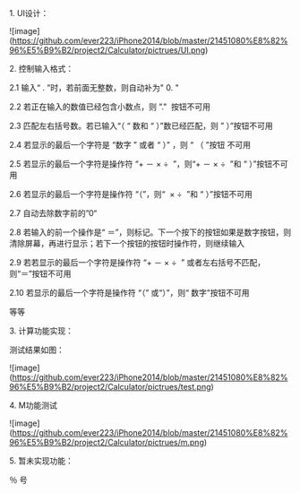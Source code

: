 <p class="p1">
<span class="s1"></span>
</p>
<p class="p1">
<span class="s1">1. UI</span><span class="s2">设计：</span>
</p>
<p class="p2">
<span class="s3">![image](<a href="https://github.com/ever223/iPhone2014/blob/master/21451080%E8%82%96%E5%B9%B2/project2/Calculator/pictrues/UI.png"><span class="s4">https://github.com/ever223/iPhone2014/blob/master/21451080%E8%82%96%E5%B9%B2/project2/Calculator/pictrues/UI.png</span></a>)</span>
</p>
<p class="p3">
<span class="s5">2. </span><span class="s1">控制输入格式：</span>
</p>
<p class="p3">
<span class="s5">2.1 </span><span class="s1">输入</span><span class="s5">“ . ”</span><span class="s1">时，若前面无整数，则自动补为</span><span class="s5">&quot; 0. &quot;</span>
</p>
<p class="p3">
<span class="s5">2.2 </span><span class="s1">若正在输入的数值已经包含小数点，则</span><span class="s5"><span>	</span>”.&quot;&nbsp; </span><span class="s1">按钮不可用</span>
</p>
<p class="p3">
<span class="s5">2.3 </span><span class="s1">匹配左右括号数。若已输入</span><span class="s5">“</span><span class="s1">（</span><span class="s5"> “ </span><span class="s1">数和</span><span class="s5"> “ </span><span class="s1">）</span><span class="s5">”</span><span class="s1">数已经匹配，则</span><span class="s5"> ” </span><span class="s1">）</span><span class="s5">”</span><span class="s1">按钮不可用</span>
</p>
<p class="p3">
<span class="s5">2.4 </span><span class="s1">若显示的最后一个字符是</span><span class="s5"><span>	</span>“</span><span class="s1">数字</span><span class="s5"> ”<span>	</span></span><span class="s1">或者</span><span class="s5"> <span>	</span>“ </span><span class="s1">）</span><span class="s5">” </span><span class="s1">，则</span><span class="s5"> “ </span><span class="s1">（</span><span class="s5"> ”</span><span class="s1">按钮</span><span class="s5"> </span><span class="s1">不可用</span>
</p>
<p class="p1">
<span class="s1">2.5 </span><span class="s2">若显示的最后一个字符是操作符</span><span class="s1"> “+ </span><span class="s2">－</span><span class="s1"> × ÷&nbsp; ”</span><span class="s2">，则</span><span class="s1">“+ </span><span class="s2">－</span><span class="s1"> × ÷&nbsp; ”</span><span class="s2">和</span><span class="s1"> “ </span><span class="s2">）</span><span class="s1">”</span><span class="s2">按钮不可用</span>
</p>
<p class="p3">
<span class="s5">2.6 </span><span class="s1">若显示的最后一个字符是操作符</span><span class="s5"> “</span><span class="s1">（</span><span class="s5">”</span><span class="s1">，则</span><span class="s5">“&nbsp; × ÷&nbsp; ”</span><span class="s1">和</span><span class="s5"> “ </span><span class="s1">）</span><span class="s5">”</span><span class="s1">按钮不可用</span>
</p>
<p class="p3">
<span class="s5">2.7 </span><span class="s1">自动去除数字前的</span><span class="s5">”0“</span>
</p>
<p class="p3">
<span class="s5">2.8 </span><span class="s1">若输入的前一个操作是</span><span class="s5">“ </span><span class="s1">＝</span><span class="s5">”</span><span class="s1">，则标记。下一个按下的按钮如果是数字按钮，则清除屏幕，再进行显示；若下一个按钮的按钮时操作符，则继续输入</span>
</p>
<p class="p3">
<span class="s5">2.9 </span><span class="s1">若若显示的最后一个字符是操作符</span><span class="s5"> “+ </span><span class="s1">－</span><span class="s5"> × ÷&nbsp; ” </span><span class="s1">或者左右括号不匹配，则</span><span class="s5">“</span><span class="s1">＝</span><span class="s5">”</span><span class="s1">按钮不可用</span>
</p>
<p class="p3">
<span class="s5">2.10 </span><span class="s1">若显示的最后一个字符是操作符</span><span class="s5"> “</span><span class="s1">（</span><span class="s5">” </span><span class="s1">或</span><span class="s5">“</span><span class="s1">）</span><span class="s5">”</span><span class="s1">，则</span><span class="s5">“ </span><span class="s1">数字</span><span class="s5">”</span><span class="s1">按钮不可用</span>
</p>
<p class="p3">
<span class="s1">等等</span>
</p>
<p class="p3">
<span class="s5">3. </span><span class="s1">计算功能实现：</span>
</p>
<p class="p3">
<span class="s1">测试结果如图：</span>
</p>
<p class="p2">
<span class="s3">![image](<a href="https://github.com/ever223/iPhone2014/blob/master/21451080%E8%82%96%E5%B9%B2/project2/Calculator/pictrues/test.png"><span class="s4">https://github.com/ever223/iPhone2014/blob/master/21451080%E8%82%96%E5%B9%B2/project2/Calculator/pictrues/test.png</span></a>)</span><span class="s6"><span>	</span><span>	</span></span>
</p>
<p class="p1">
<span class="s1">4. M</span><span class="s2">功能测试</span><span class="s1">&nbsp;</span>
</p>
<p class="p2">
<span class="s3">![image](<a href="https://github.com/ever223/iPhone2014/blob/master/21451080%E8%82%96%E5%B9%B2/project2/Calculator/pictrues/m.png"><span class="s4">https://github.com/ever223/iPhone2014/blob/master/21451080%E8%82%96%E5%B9%B2/project2/Calculator/pictrues/m.png</span></a>)</span><span class="s6"><span>	</span></span>
</p>
<p class="p3">
<span class="s5">5.<span>	</span></span><span class="s1">暂未实现功能：</span>
</p>
<p class="p3">
<span class="s1">％</span><span class="s5"> </span><span class="s1">号</span><span class="s5"><span>	</span></span>
</p>
<p class="p3">
<span style="white-space:pre"></span>
</p>